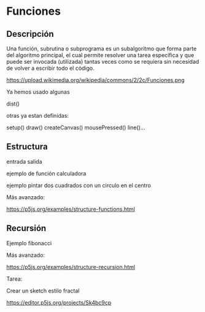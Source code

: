 # Funciones

## Descripción

Una función, subrutina o subprograma es un subalgoritmo que forma parte del algoritmo principal, el cual permite resolver una tarea específica y que puede ser invocada (utilizada) tantas veces como se requiera sin necesidad de volver a escribir todo el código.

https://upload.wikimedia.org/wikipedia/commons/2/2c/Funciones.png

Ya hemos usado algunas

dist()

otras ya estan definidas:

setup()
draw()
createCanvas()
mousePressed()
line()...


## Estructura

entrada salida

ejemplo de función calculadora

ejemplo pintar dos cuadrados con un circulo en el centro

Más avanzado:

https://p5js.org/examples/structure-functions.html

## Recursión 
Ejemplo fibonacci

Más avanzado: 

https://p5js.org/examples/structure-recursion.html

Tarea:

Crear un sketch estilo fractal

https://editor.p5js.org/projects/Sk4bc9cp

